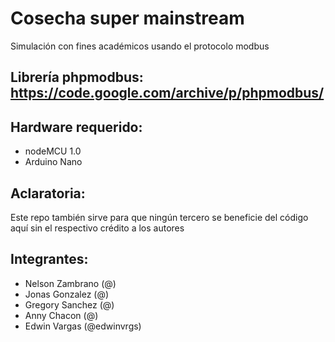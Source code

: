 # Cosecha super mainstream

Simulación con fines académicos usando el protocolo modbus

## Librería phpmodbus: https://code.google.com/archive/p/phpmodbus/

## Hardware requerido:
- nodeMCU 1.0
- Arduino Nano

## Aclaratoria:
Este repo también sirve para que ningún tercero se beneficie del código aquí sin el respectivo crédito a los autores

## Integrantes:
- Nelson Zambrano (@)
- Jonas Gonzalez (@)
- Gregory Sanchez (@)
- Anny Chacon (@)
- Edwin Vargas (@edwinvrgs)
